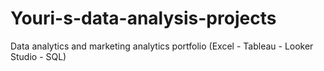 # Youri-s-data-analysis-projects
Data analytics and marketing analytics portfolio (Excel - Tableau - Looker Studio - SQL) 
